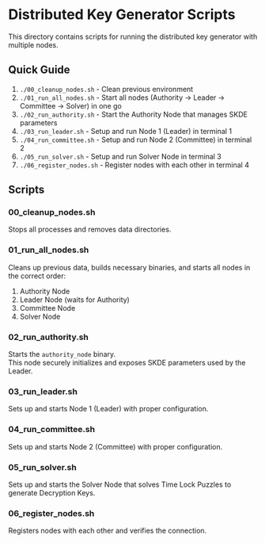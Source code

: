 # Distributed Key Generator Scripts

This directory contains scripts for running the distributed key generator with multiple nodes.

## Quick Guide

1. `./00_cleanup_nodes.sh` - Clean previous environment
2. `./01_run_all_nodes.sh` - Start all nodes (Authority → Leader → Committee → Solver) in one go
3. `./02_run_authority.sh` - Start the Authority Node that manages SKDE parameters
4. `./03_run_leader.sh` - Setup and run Node 1 (Leader) in terminal 1
5. `./04_run_committee.sh` - Setup and run Node 2 (Committee) in terminal 2
6. `./05_run_solver.sh` - Setup and run Solver Node in terminal 3
7. `./06_register_nodes.sh` - Register nodes with each other in terminal 4

## Scripts

### 00_cleanup_nodes.sh
Stops all processes and removes data directories.

### 01_run_all_nodes.sh
Cleans up previous data, builds necessary binaries, and starts all nodes in the correct order:
1. Authority Node
2. Leader Node (waits for Authority)
3. Committee Node
4. Solver Node

### 02_run_authority.sh
Starts the `authority_node` binary.  
This node securely initializes and exposes SKDE parameters used by the Leader.

### 03_run_leader.sh
Sets up and starts Node 1 (Leader) with proper configuration.

### 04_run_committee.sh
Sets up and starts Node 2 (Committee) with proper configuration.

### 05_run_solver.sh
Sets up and starts the Solver Node that solves Time Lock Puzzles to generate Decryption Keys.

### 06_register_nodes.sh
Registers nodes with each other and verifies the connection.